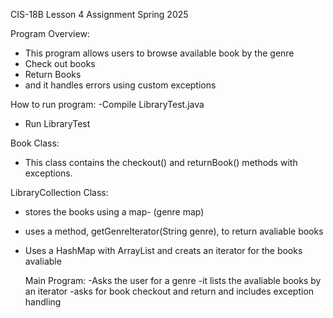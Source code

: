 CIS-18B Lesson 4 Assignment Spring 2025

Program Overview: 
- This program allows users to browse available book by the genre
- Check out books
- Return Books
- and it handles errors using custom exceptions

How to run program: 
-Compile LibraryTest.java 
- Run LibraryTest

Book Class: 
- This class contains the checkout() and returnBook() methods with exceptions. 

LibraryCollection Class: 
- stores the books using a map- (genre map)
- uses a method, getGenreIterator(String genre), to return avaliable books
- Uses a HashMap with ArrayList<Book> and creats an iterator for the books avaliable

  Main Program:
  -Asks the user for a genre
  -it lists the avaliable books by an iterator
  -asks for book checkout and return and includes exception handling

  
